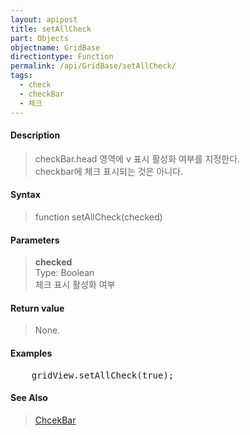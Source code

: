```yaml
---
layout: apipost
title: setAllCheck
part: Objects
objectname: GridBase
directiontype: Function
permalink: /api/GridBase/setAllCheck/
tags:
  - check
  - checkBar
  - 체크
---
```



#### Description

> checkBar.head 영역에 v 표시 활성화 여부를 지정한다.  
> checkbar에 체크 표시되는 것은 아니다.  

#### Syntax

> function setAllCheck(checked)  

#### Parameters

> **checked**  
> Type: Boolean  
> 체크 표시 활성화 여부  

#### Return value

> None.

#### Examples 

<pre class="prettyprint">
	gridView.setAllCheck(true);
</pre>

#### See Also
> [ChcekBar](/api/types/CheckBar)
